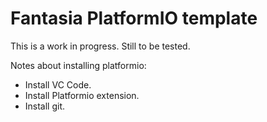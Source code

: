# Fantasia PlatformIO template

This is a work in progress. Still to be tested.

Notes about installing platformio:

- Install VC Code.
- Install Platformio extension.
- Install git.
 
